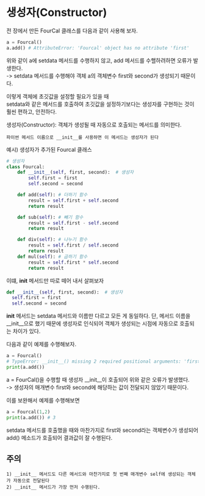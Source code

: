 # 생성자(Constructor)

전 장에서 만든 FourCal 클래스를 다음과 같이 사용해 보자.
``` python
a = Fourcal()
a.add() # AttributeError: 'Fourcal' object has no attribute 'first'
```
위와 같이 a에 setdata 메서드를 수행하지 않고, add 메서드를 수핼하려하면 오류가 발생한다.  
-> setdata 메서드를 수행해야 객체 a의 객체변수 first와 second가 생성되기 때문이다.  

이렇게 객체에 초깃값을 설정할 필요가 있을 때  
setdata와 같은 메서드를 호출하여 초깃값을 설정하기보다는 생성자를 구현하는 것이 훨씬 편하고, 안전하다.  

생성자(Constructor): 객체가 생성될 때 자동으로 호출되는 메서드를 의미한다.  
```
파이썬 메서드 이름으로 __init__를 사용하면 이 메서드는 생성자가 된다
```
예시) 생성자가 추가된 Fourcal 클래스 
``` python
# 생성자
class Fourcal:
    def __init__(self, first, second):  # 생성자
        self.first = first
        self.second = second  

    def add(self): # 더하기 함수
        result = self.first + self.second
        return result

    def sub(self): # 빼기 함수
        result = self.first - self.second
        return result

    def div(self): # 나누기 함수
        result = self.first / self.second
        return result
    def mul(self): # 곱하기 함수
        result = self.first * self.second
        return result

```
이떄, __init__ 메서드만 따로 떼어 내서 살펴보자
``` python
def __init__(self, first, second):  # 생성자
  self.first = first
  self.second = second  
```
__init__ 메서드는 setdata 메서드와 이름만 다르고 모든 게 동일하다. 
단, 메서드 이름을 __init__으로 했기 때문에 생성자로 인식되어 객체가 생성되는 시점에 자동으로 호출되는 차이가 있다.
  
다음과 같이 예제를 수행해보자.
``` python
a = Fourcal() 
# TypeError: __init__() missing 2 required positional arguments: 'first' and 'second'
print(a.add()) 
```
a = FourCal()을 수행할 때 생성자 __init__이 호출되어 위와 같은 오류가 발생했다.  
-> 생성자의 매개변수 first와 second에 해당하는 값이 전달되지 않았기 때문이다.  

이를 보완해서 예제를 수행해보면
``` python
a = Fourcal(1,2)
print(a.add()) # 3
```
setdata 메서드를 호출했을 때와 마찬가지로 first와 second라는 객체변수가 생성되어  
add() 메소드가 호출되어 결과값이 잘 수행된다.



## 주의
```
1) __init__ 메서드도 다른 메서드와 마찬가지로 첫 번째 매개변수 self에 생성되는 객체가 자동으로 전달된다
2) __init__ 메서드가 가장 먼저 수행된다.
```
